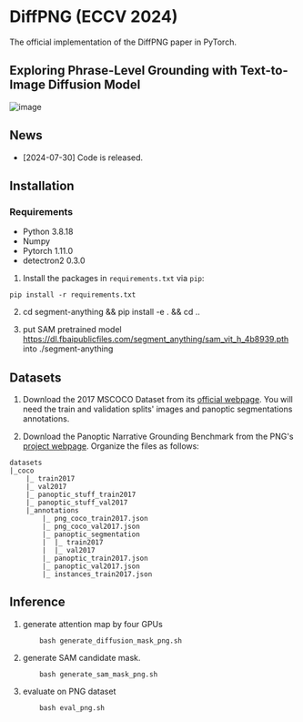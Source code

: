 # DiffPNG (ECCV 2024)
The official implementation of the DiffPNG paper in PyTorch.

## Exploring Phrase-Level Grounding with Text-to-Image Diffusion Model
![image](https://github.com/nini0919/DiffPNG/assets/93698917/63b706dd-3cbd-42c8-8a47-1cb61031a994)

## News
* [2024-07-30] Code is released.

## Installation

### Requirements

- Python 3.8.18
- Numpy
- Pytorch 1.11.0
- detectron2 0.3.0

1. Install the packages in `requirements.txt` via `pip`:
```shell
pip install -r requirements.txt
```
2. cd segment-anything && pip install -e . && cd ..

3. put SAM pretrained model https://dl.fbaipublicfiles.com/segment_anything/sam_vit_h_4b8939.pth into ./segment-anything

## Datasets

1. Download the 2017 MSCOCO Dataset from its [official webpage](https://cocodataset.org/#download). You will need the train and validation splits' images and panoptic segmentations annotations.

2. Download the Panoptic Narrative Grounding Benchmark from the PNG's [project webpage](https://bcv-uniandes.github.io/panoptic-narrative-grounding/#downloads). Organize the files as follows:

```
datasets
|_coco
    |_ train2017
    |_ val2017
    |_ panoptic_stuff_train2017
    |_ panoptic_stuff_val2017
    |_annotations
        |_ png_coco_train2017.json
        |_ png_coco_val2017.json
        |_ panoptic_segmentation
        |  |_ train2017
        |  |_ val2017
        |_ panoptic_train2017.json
        |_ panoptic_val2017.json
        |_ instances_train2017.json
```

## Inference

1. generate attention map by four GPUs
    ```
        bash generate_diffusion_mask_png.sh
    ```
2. generate SAM candidate mask.
    ```
        bash generate_sam_mask_png.sh
    ```
3. evaluate on PNG dataset
    ```
        bash eval_png.sh
    ```

